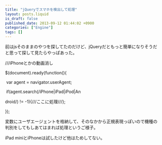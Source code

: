 ```yaml
---
title: "jQueryでスマホを検出して処理"
layout: posts.liquid
is_draft: false
published_date: 2013-09-12 01:44:02 +0900
categories: ["Engine"]
tags: []
---
```


前はjsそのままのやつを探してたのだけど、jQueryだともっと簡単になりそうだと思って探して見たらやっぱあった。

///iPhoneとかの動画消し  
  
$(document).ready(function(){  
  
&nbsp;var agent = navigator.userAgent;  
  
&nbsp;if(agent.search(/iPhone|iPad|iPod|An  
  
droid/)&nbsp;!= -1){///ここに処理///};  
  
});  
  
  
変数にユーザエージェントを格納して、そのなかから正規表現っぽいので機種の判別をしてもしあてはまれば処理というご様子。

iPad miniとiPhoneは試したけど他はためしてない。


